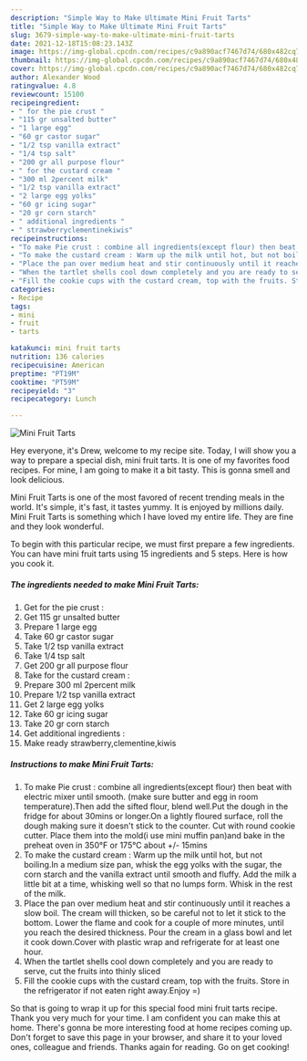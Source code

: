 ```yaml
---
description: "Simple Way to Make Ultimate Mini Fruit Tarts"
title: "Simple Way to Make Ultimate Mini Fruit Tarts"
slug: 3679-simple-way-to-make-ultimate-mini-fruit-tarts
date: 2021-12-18T15:08:23.143Z
image: https://img-global.cpcdn.com/recipes/c9a890acf7467d74/680x482cq70/mini-fruit-tarts-recipe-main-photo.jpg
thumbnail: https://img-global.cpcdn.com/recipes/c9a890acf7467d74/680x482cq70/mini-fruit-tarts-recipe-main-photo.jpg
cover: https://img-global.cpcdn.com/recipes/c9a890acf7467d74/680x482cq70/mini-fruit-tarts-recipe-main-photo.jpg
author: Alexander Wood
ratingvalue: 4.8
reviewcount: 15100
recipeingredient:
- " for the pie crust "
- "115 gr unsalted butter"
- "1 large egg"
- "60 gr castor sugar"
- "1/2 tsp vanilla extract"
- "1/4 tsp salt"
- "200 gr all purpose flour"
- " for the custard cream "
- "300 ml 2percent milk"
- "1/2 tsp vanilla extract"
- "2 large egg yolks"
- "60 gr icing sugar"
- "20 gr corn starch"
- " additional ingredients "
- " strawberryclementinekiwis"
recipeinstructions:
- "To make Pie crust : combine all ingredients(except flour) then beat with electric mixer until smooth. (make sure butter and egg in room temperature).Then add the sifted flour, blend well.Put the dough in the fridge for about 30mins or longer.On a lightly floured surface, roll the dough making sure it doesn&#39;t stick to the counter. Cut with round cookie cutter. Place them into the mold(i use mini muffin pan)and bake in the preheat oven in 350°F or 175°C about +/- 15mins"
- "To make the custard cream : Warm up the milk until hot, but not boiling.In a medium size pan, whisk the egg yolks with the sugar, the corn starch and the vanilla extract until smooth and fluffy. Add the milk a little bit at a time, whisking well so that no lumps form. Whisk in the rest of the milk."
- "Place the pan over medium heat and stir continuously until it reaches a slow boil. The cream will thicken, so be careful not to let it stick to the bottom. Lower the flame and cook for a couple of more minutes, until you reach the desired thickness. Pour the cream in a glass bowl and let it cook down.Cover with plastic wrap and refrigerate for at least one hour."
- "When the tartlet shells cool down completely and you are ready to serve, cut the fruits into thinly sliced"
- "Fill the cookie cups with the custard cream, top with the fruits. Store in the refrigerator if not eaten right away.Enjoy =)"
categories:
- Recipe
tags:
- mini
- fruit
- tarts

katakunci: mini fruit tarts 
nutrition: 136 calories
recipecuisine: American
preptime: "PT19M"
cooktime: "PT59M"
recipeyield: "3"
recipecategory: Lunch

---
```



![Mini Fruit Tarts](https://img-global.cpcdn.com/recipes/c9a890acf7467d74/680x482cq70/mini-fruit-tarts-recipe-main-photo.jpg)

Hey everyone, it's Drew, welcome to my recipe site. Today, I will show you a way to prepare a special dish, mini fruit tarts. It is one of my favorites food recipes. For mine, I am going to make it a bit tasty. This is gonna smell and look delicious.



Mini Fruit Tarts is one of the most favored of recent trending meals in the world. It's simple, it's fast, it tastes yummy. It is enjoyed by millions daily. Mini Fruit Tarts is something which I have loved my entire life. They are fine and they look wonderful.


To begin with this particular recipe, we must first prepare a few ingredients. You can have mini fruit tarts using 15 ingredients and 5 steps. Here is how you cook it.

<!--inarticleads1-->

##### The ingredients needed to make Mini Fruit Tarts:

1. Get  for the pie crust :
1. Get 115 gr unsalted butter
1. Prepare 1 large egg
1. Take 60 gr castor sugar
1. Take 1/2 tsp vanilla extract
1. Take 1/4 tsp salt
1. Get 200 gr all purpose flour
1. Take  for the custard cream :
1. Prepare 300 ml 2percent milk
1. Prepare 1/2 tsp vanilla extract
1. Get 2 large egg yolks
1. Take 60 gr icing sugar
1. Take 20 gr corn starch
1. Get  additional ingredients :
1. Make ready  strawberry,clementine,kiwis




<!--inarticleads2-->

##### Instructions to make Mini Fruit Tarts:

1. To make Pie crust : combine all ingredients(except flour) then beat with electric mixer until smooth. (make sure butter and egg in room temperature).Then add the sifted flour, blend well.Put the dough in the fridge for about 30mins or longer.On a lightly floured surface, roll the dough making sure it doesn&#39;t stick to the counter. Cut with round cookie cutter. Place them into the mold(i use mini muffin pan)and bake in the preheat oven in 350°F or 175°C about +/- 15mins
1. To make the custard cream : Warm up the milk until hot, but not boiling.In a medium size pan, whisk the egg yolks with the sugar, the corn starch and the vanilla extract until smooth and fluffy. Add the milk a little bit at a time, whisking well so that no lumps form. Whisk in the rest of the milk.
1. Place the pan over medium heat and stir continuously until it reaches a slow boil. The cream will thicken, so be careful not to let it stick to the bottom. Lower the flame and cook for a couple of more minutes, until you reach the desired thickness. Pour the cream in a glass bowl and let it cook down.Cover with plastic wrap and refrigerate for at least one hour.
1. When the tartlet shells cool down completely and you are ready to serve, cut the fruits into thinly sliced
1. Fill the cookie cups with the custard cream, top with the fruits. Store in the refrigerator if not eaten right away.Enjoy =)




So that is going to wrap it up for this special food mini fruit tarts recipe. Thank you very much for your time. I am confident you can make this at home. There's gonna be more interesting food at home recipes coming up. Don't forget to save this page in your browser, and share it to your loved ones, colleague and friends. Thanks again for reading. Go on get cooking!
